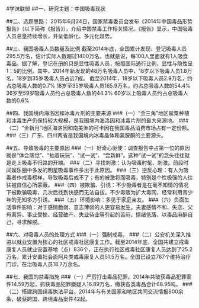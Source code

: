 #学沫联盟
##一、研究主题：中国吸毒现状

##二、选题思路：
2015年6月24日，国家禁毒委员会发布《2014年中国毒品形势报告》（以下简称《报告》），介绍中国禁毒工作相关情况。《报告》显示，中国吸毒人员总量持续增长，并呈低龄化、多元化趋势。

##三、我国吸毒人员数量及比例
截至2014年底，全国累计发现、登记吸毒人员295.5万名，估计实际人数超过1400万名。也就是说，每100人里面就有1人吸食毒品。据了解，登记在册的只是显性吸毒人员，按照国际通行比例，显性与隐性呈1：5的比例。其中，2014年新发现的48万名吸毒人员中，18岁以下吸毒人员1.8万名，18岁到35岁吸毒人员占近7成。
截至2014年，18岁以下吸毒人员2.9万名，约占总吸毒人数的0.7%
18岁至35岁吸毒人员165.9万名，约占总吸毒人数的54.4%
36岁至59岁吸毒人员约占总吸毒人数的44.3%
60岁以上吸毒人员约占总吸毒人数的0.6%

##四、我国境内海洛因和冰毒片剂的主要来源
###（一）“金三角”地区罂粟种植和冰毒生产仍保持较大规模，是我国境内海洛因和冰毒片剂的最大来源地。
###（二）“金新月”地区海洛因和南美洲的可卡因在我国毒品消费市场占有一定份额。
###（三）广东、四川两省是我国境内冰毒晶体和氯胺酮的主要源头。

##五、导致吸毒的主要原因
###（一）好奇心驱使：调查报告中占第一位的原因就是“体会感觉”、“抽着玩玩”、“试一试”、“尝新鲜”。这种“试一试”的念头往往就是走上吸毒不归路的开端。
###（二）寻找刺激：认为吸毒时髦、刺激。前段时间娱乐圈中多发的明星吸毒事件多出于此原因。
###（三）逆反心理：有人为吸毒者作戒毒榜样，导致吸毒后戒不了；有的被激将而吸毒，特别是个性极强的人往往被自信心所蒙蔽。
###（四）被欺骗、引诱：不少吸毒者是在毫不知情的情况下被欺骗吸毒，几次后找到快感而无法自拔。不少毒贩为扩大毒网，经常利用青少年的无知多方引诱。
###（五）环境影响：多见于家庭亲友。
###（六）负面生活事件影响：对于感情脆弱、意志薄弱的人更容易发生。夫妻感情不和、失恋、父母离异、事业受挫、经营破产、失业待业等引起的苦闷、情绪低落，以毒品麻醉自己，寻求解脱。

##六、对吸毒人员的处理方式
###（一）强制戒毒。
###（二）公安机关深入推进以就业安置为核心的社区戒毒社区康复工作。截至2014年底，全国共建立戒毒康复人员就业安置基地（点）836个，正在执行社区戒毒社区康复人员达到了25.2万名，累计安置社会面阿片类戒毒康复人员51.5万名。全国已设立767个维持治疗门诊，在治吸毒人员18.7万余名。

##七、我国的禁毒措施
###（一）严厉打击毒品犯罪。2014年共破获毒品犯罪案件14.59万起，抓获毒品犯罪嫌疑人16.89万名，缴获各类毒品合计68.95吨。
###（二）搭建跨国缉毒执法平台。2014年与有关国家和地区共同交流情报800余条，破获跨国、跨境毒品案件42起。